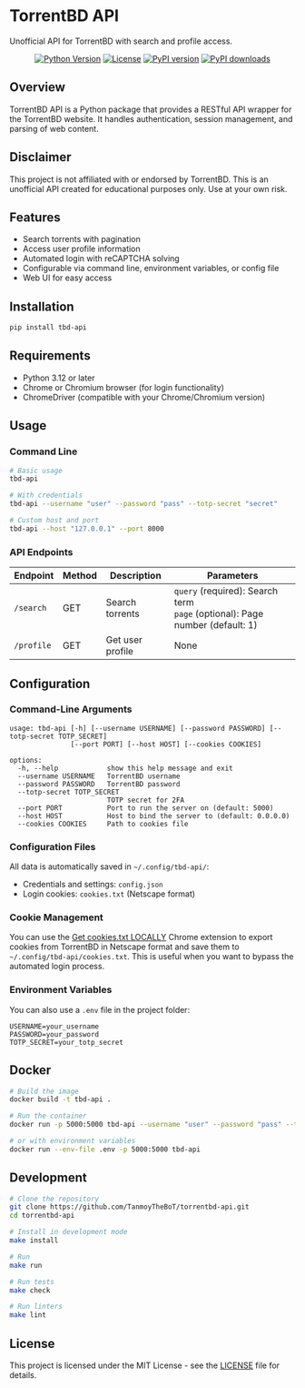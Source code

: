# TorrentBD API

Unofficial API for TorrentBD with search and profile access.

<p align="center">
  <a href="https://www.python.org/downloads/"><img src="https://img.shields.io/badge/python-3.12%2B-blue.svg" alt="Python Version"></a>
  <a href="LICENSE"><img src="https://img.shields.io/badge/license-MIT-green.svg" alt="License"></a>
  <a href="https://badge.fury.io/py/tbd-api"><img src="https://badge.fury.io/py/tbd-api.svg" alt="PyPI version"></a>
  <a href="https://pypi.org/project/tbd-api/"><img src="https://img.shields.io/pypi/dm/tbd-api.svg" alt="PyPI downloads"></a>
</p>

## Overview

TorrentBD API is a Python package that provides a RESTful API wrapper for the TorrentBD website. It handles authentication, session management, and parsing of web content.

## Disclaimer

This project is not affiliated with or endorsed by TorrentBD. This is an unofficial API created for educational purposes only. Use at your own risk.

## Features

- Search torrents with pagination
- Access user profile information
- Automated login with reCAPTCHA solving
- Configurable via command line, environment variables, or config file
- Web UI for easy access

## Installation

```bash
pip install tbd-api
```

## Requirements

- Python 3.12 or later
- Chrome or Chromium browser (for login functionality)
- ChromeDriver (compatible with your Chrome/Chromium version)

## Usage

### Command Line

```bash
# Basic usage
tbd-api

# With credentials
tbd-api --username "user" --password "pass" --totp-secret "secret"

# Custom host and port
tbd-api --host "127.0.0.1" --port 8000
```

### API Endpoints

| Endpoint | Method | Description | Parameters |
|----------|--------|-------------|------------|
| `/search` | GET | Search torrents | `query` (required): Search term<br>`page` (optional): Page number (default: 1) |
| `/profile` | GET | Get user profile | None |


## Configuration

### Command-Line Arguments

```
usage: tbd-api [-h] [--username USERNAME] [--password PASSWORD] [--totp-secret TOTP_SECRET]
               [--port PORT] [--host HOST] [--cookies COOKIES]

options:
  -h, --help            show this help message and exit
  --username USERNAME   TorrentBD username
  --password PASSWORD   TorrentBD password
  --totp-secret TOTP_SECRET
                        TOTP secret for 2FA
  --port PORT           Port to run the server on (default: 5000)
  --host HOST           Host to bind the server to (default: 0.0.0.0)
  --cookies COOKIES     Path to cookies file
```

### Configuration Files

All data is automatically saved in `~/.config/tbd-api/`:
- Credentials and settings: `config.json`
- Login cookies: `cookies.txt` (Netscape format)

### Cookie Management

You can use the [Get cookies.txt LOCALLY](https://chromewebstore.google.com/detail/get-cookiestxt-locally/cclelndahbckbenkjhflpdbgdldlbecc) Chrome extension to export cookies from TorrentBD in Netscape format and save them to `~/.config/tbd-api/cookies.txt`. This is useful when you want to bypass the automated login process.

### Environment Variables

You can also use a `.env` file in the project folder:
```
USERNAME=your_username
PASSWORD=your_password
TOTP_SECRET=your_totp_secret
```

## Docker

```bash
# Build the image
docker build -t tbd-api .

# Run the container
docker run -p 5000:5000 tbd-api --username "user" --password "pass" --totp-secret "secret"

# or with environment variables
docker run --env-file .env -p 5000:5000 tbd-api
```

## Development

```bash
# Clone the repository
git clone https://github.com/TanmoyTheBoT/torrentbd-api.git
cd torrentbd-api

# Install in development mode
make install

# Run
make run

# Run tests
make check

# Run linters
make lint
```

## License

This project is licensed under the MIT License - see the [LICENSE](LICENSE) file for details.
